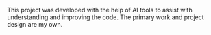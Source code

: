 This project was developed with the help of AI tools to assist with understanding and improving the code. The primary work and project design are my own.
